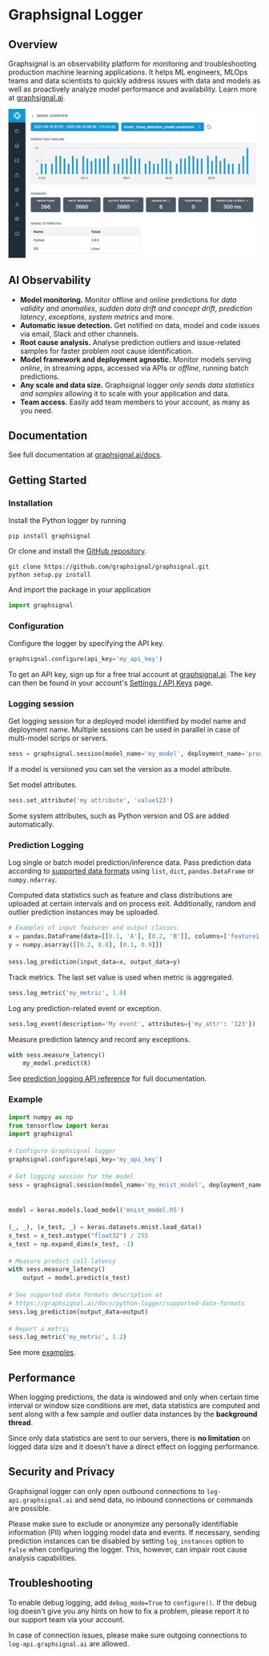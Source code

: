 # Graphsignal Logger


## Overview

Graphsignal is an observability platform for monitoring and troubleshooting production machine learning applications. It helps ML engineers, MLOps teams and data scientists to quickly address issues with data and models as well as proactively analyze model performance and availability. Learn more at [graphsignal.ai](https://graphsignal.ai).

![Model Dashboard](readme-screenshot.png)

## AI Observability

* **Model monitoring.** Monitor offline and online predictions for *data validity and anomalies*, *sudden data drift and concept drift*, *prediction latency*, *exceptions*, *system metrics* and more.
* **Automatic issue detection.** Get notified on data, model and code issues via email, Slack and other channels.
* **Root cause analysis.** Analyse prediction outliers and issue-related samples for faster problem root cause identification.
* **Model framework and deployment agnostic.** Monitor models serving *online*, in streaming apps, accessed via APIs or *offline*, running batch predictions.
* **Any scale and data size.** Graphsignal logger *only sends data statistics and samples* allowing it to scale with your application and data.
* **Team access.** Easily add team members to your account, as many as you need.


## Documentation

See full documentation at [graphsignal.ai/docs](https://graphsignal.ai/docs/).


## Getting Started

### Installation

Install the Python logger by running

```
pip install graphsignal
```

Or clone and install the [GitHub repository](https://github.com/graphsignal/graphsignal).

```
git clone https://github.com/graphsignal/graphsignal.git
python setup.py install
```

And import the package in your application

```python
import graphsignal
```

### Configuration

Configure the logger by specifying the API key.

```python
graphsignal.configure(api_key='my_api_key')
```

To get an API key, sign up for a free trial account at [graphsignal.ai](https://graphsignal.ai). The key can then be found in your account's [Settings / API Keys](https://app.graphsignal.ai/settings/api_keys) page.


### Logging session

Get logging session for a deployed model identified by model name and deployment name. Multiple sessions can be used in parallel in case of multi-model scrips or servers.

```python
sess = graphsignal.session(model_name='my_model', deployment_name='production')
```

If a model is versioned you can set the version as a model attribute.

Set model attributes.

```python
sess.set_attribute('my attribute', 'value123')
```

Some system attributes, such as Python version and OS are added automatically.


### Prediction Logging

Log single or batch model prediction/inference data. Pass prediction data according to [supported data formats](https://graphsignal.ai/docs/python-logger/supported-data-formats) using `list`, `dict`, `pandas.DataFrame` or `numpy.ndarray`.

Computed data statistics such as feature and class distributions are uploaded at certain intervals and on process exit. Additionally, random and outlier prediction instances may be uploaded.


```python
# Examples of input features and output classes.
x = pandas.DataFrame(data=[[0.1, 'A'], [0.2, 'B']], columns=['feature1', 'feature2'])
y = numpy.asarray([[0.2, 0.8], [0.1, 0.9]])

sess.log_prediction(input_data=x, output_data=y)
```

Track metrics. The last set value is used when metric is aggregated.

```python
sess.log_metric('my_metric', 1.0)
```

Log any prediction-related event or exception.

```python
sess.log_event(description='My event', attributes={'my_attr': '123'})
```

Measure prediction latency and record any exceptions.

```python
with sess.measure_latency()
    my_model.predict(X)
```

See [prediction logging API reference](https://graphsignal.ai/docs/python-logger/api-reference/) for full documentation.


### Example

```python
import numpy as np
from tensorflow import keras
import graphsignal

# Configure Graphsignal logger
graphsignal.configure(api_key='my_api_key')

# Get logging session for the model
sess = graphsignal.session(model_name='my_mnist_model', deployment_name='production')


model = keras.models.load_model('mnist_model.h5')

(_, _), (x_test, _) = keras.datasets.mnist.load_data()
x_test = x_test.astype("float32") / 255
x_test = np.expand_dims(x_test, -1)

# Measure predict call latency
with sess.measure_latency()
    output = model.predict(x_test)

# See supported data formats description at 
# https://graphsignal.ai/docs/python-logger/supported-data-formats
sess.log_prediction(output_data=output)

# Report a metric
sess.log_metric('my_metric', 1.2)
```

See more [examples](https://github.com/graphsignal/graphsignal/tree/main/examples).


## Performance

When logging predictions, the data is windowed and only when certain time interval or window size conditions are met, data statistics are computed and sent along with a few sample and outlier data instances by the **background thread**.

Since only data statistics are sent to our servers, there is **no limitation** on logged data size and it doesn't have a direct effect on logging performance.


## Security and Privacy

Graphsignal logger can only open outbound connections to `log-api.graphsignal.ai` and send data, no inbound connections or commands are possible. 

Please make sure to exclude or anonymize any personally identifiable information (PII) when logging model data and events. If necessary, sending prediction instances can be disabled by setting `log_instances` option to `False` when configuring the logger. This, however, can impair root cause analysis capabilities.


## Troubleshooting

To enable debug logging, add `debug_mode=True` to `configure()`. If the debug log doesn't give you any hints on how to fix a problem, please report it to our support team via your account.

In case of connection issues, please make sure outgoing connections to `log-api.graphsignal.ai` are allowed.
